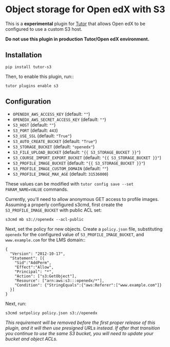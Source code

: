 Object storage for Open edX with S3
===================================

This is a **experimental** plugin for
[Tutor](https://docs.tutor.overhang.io) that allows Open edX to be
configured to use a custom S3 host.

**Do not use this plugin in production Tutor/Open edX environment.**

Installation
------------

    pip install tutor-s3

Then, to enable this plugin, run::

    tutor plugins enable s3

Configuration
-------------

* `OPENEDX_AWS_ACCESS_KEY` (default: `""`)
* `OPENEDX_AWS_SECRET_ACCESS_KEY` (default: `""`)
* `S3_HOST` (default: `""`)
* `S3_PORT` (default: `443`)
* `S3_USE_SSL` (default: `"True"`)
* `S3_AUTO_CREATE_BUCKET` (default: `"True"`)
* `S3_STORAGE_BUCKET` (default: `"openedx"`)
* `S3_FILE_UPLOAD_BUCKET` (default: `"{{ S3_STORAGE_BUCKET }}"`)
* `S3_COURSE_IMPORT_EXPORT_BUCKET` (default:
    `"{{ S3_STORAGE_BUCKET }}"`)
* `S3_PROFILE_IMAGE_BUCKET` (default: `"{{ S3_STORAGE_BUCKET }}"`)
* `S3_PROFILE_IMAGE_CUSTOM_DOMAIN` (default: `""`)
* `S3_PROFILE_IMAGE_MAX_AGE` (default: `31536000`)

These values can be modified with `tutor config save --set
PARAM_NAME=VALUE` commands.

Currently, you'll need to allow anonymous GET access to profile
images. Assuming a properly configured s3cmd, first create the
`S3_PROFILE_IMAGE_BUCKET` with public ACL set:

    s3cmd mb s3://openedx --acl-public

Next, set the policy for new objects. Create a `policy.json` file,
substituting `openedx` for the configured value of
`S3_PROFILE_IMAGE_BUCKET`, and `www.example.com` for the LMS domain::

    {
      "Version": "2012-10-17",
      "Statement": [{
        "Sid":"AddPerm",
        "Effect":"Allow",
        "Principal": "*",
        "Action": ["s3:GetObject"],
        "Resource": ["arn:aws:s3:::openedx/*"],
        "Condition": {"StringEquals":{"aws:Referer":["www.example.com"]}
      }]
    }

Next, run:

    s3cmd setpolicy policy.json s3://openedx

*This requirement will be removed before the first proper release of
this plugin, and it will then use presigned URLs instead. If after
that transition you continue to use the same S3 bucket, you will need
to update your bucket and object ACLs.*
